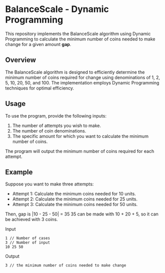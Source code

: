 # BalanceScale - Dynamic Programming

This repository implements the BalanceScale algorithm using Dynamic Programming to calculate the minimum number of coins needed to make change for a given amount **gap**.

## Overview

The BalanceScale algorithm is designed to efficiently determine the minimum number of coins required for change using denominations of 1, 2, 5, 10, 20, 50, and 100. The implementation employs Dynamic Programming techniques for optimal efficiency.

## Usage

To use the program, provide the following inputs:

1. The number of attempts you wish to make.
2. The number of coin denominations.
3. The specific amount for which you want to calculate the minimum number of coins.

The program will output the minimum number of coins required for each attempt.

## Example

Suppose you want to make three attempts:
- Attempt 1: Calculate the minimum coins needed for 10 units.
- Attempt 2: Calculate the minimum coins needed for 25 units.
- Attempt 3: Calculate the minimum coins needed for 50 units.

Then, gap is |10 - 25 - 50| = 35
35 can be made with 10 + 20 + 5, so it can be achieved with 3 coins.

Input
```
1 // Number of cases
3 // Number of input
10 25 50
```
Output
```
3 // the minimum number of coins needed to make change
```
